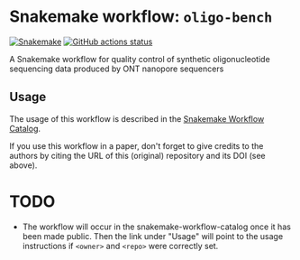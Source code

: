 # Snakemake workflow: `oligo-bench`

[![Snakemake](https://img.shields.io/badge/snakemake-≥6.3.0-brightgreen.svg)](https://snakemake.github.io)
[![GitHub actions status](https://github.com/jsimonas/oligo-bench/workflows/main.yml/badge.svg?branch=main)](https://github.com/jsimonas/oligo-bench/actions?query=branch%3Amain+workflow%3ATests)


A Snakemake workflow for quality control of synthetic oligonucleotide sequencing data produced by ONT nanopore sequencers


## Usage

The usage of this workflow is described in the [Snakemake Workflow Catalog](https://snakemake.github.io/snakemake-workflow-catalog/?usage=jsimonas%2Foligo-bench).

If you use this workflow in a paper, don't forget to give credits to the authors by citing the URL of this (original) repository and its DOI (see above).

# TODO

* The workflow will occur in the snakemake-workflow-catalog once it has been made public. Then the link under "Usage" will point to the usage instructions if `<owner>` and `<repo>` were correctly set.
